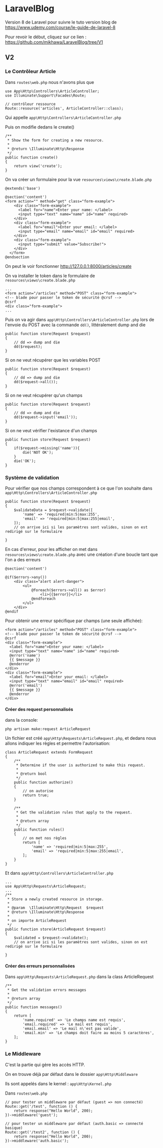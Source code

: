 # LaravelBlog

Version 8 de Laravel pour suivre le tuto version blog de https://www.udemy.com/course/le-guide-de-laravel-8

Pour revoir le début, cliquez sur ce lien : https://github.com/mikhawa/LaravelBlog/tree/V1

## V2

### Le Contrôleur Article

Dans `routes\web.php` nous n'avons plus que

    use App\Http\Controllers\ArticleController;
    use Illuminate\Support\Facades\Route;

    // contrôleur ressource
    Route::resource('articles', ArticleController::class);

Qui appelle `app\Http\Controllers\ArticleController.php`

Puis on modifie dedans le create()

    /**
     * Show the form for creating a new resource.
     *
     * @return \Illuminate\Http\Response
     */
    public function create()
    {
        return view('create');
    }

On va créer un formulaire pour la vue `resources\views\create.blade.php`

    @extends('base')

    @section('content')
    <form action="" method="get" class="form-example">
        <div class="form-example">
          <label for="name">Enter your name: </label>
          <input type="text" name="name" id="name" required>
        </div>
        <div class="form-example">
          <label for="email">Enter your email: </label>
          <input type="email" name="email" id="email" required>
        </div>
        <div class="form-example">
          <input type="submit" value="Subscribe!">
        </div>
      </form>
    @endsection

On peut le voir fonctionner http://127.0.0.1:8000/articles/create

On va installer le token dans le formulaire de `resources\views\create.blade.php`

    ...
    <form action="/articles" method="POST" class="form-example">
    <!-- blade pour passer le token de sécurité @crsf -->
    @csrf
    <div class="form-example">
    ...

Puis on va agir dans `app\Http\Controllers\ArticleController.php` lors de l'envoie du POST avec la commande `dd()`, littéralement dump and die

    public function store(Request $request)
    {
        // dd => dump and die
        dd($request);
    }

Si on ne veut récupérer que les variables POST

    public function store(Request $request)
    {
        // dd => dump and die
        dd($request->all());
    }

Si on ne veut récupérer qu'un champs

    public function store(Request $request)
    {
        // dd => dump and die
        dd($request->input('email'));
    }

Si on ne veut vérifier l'existance d'un champs

    public function store(Request $request)
    {
        if($request->missing('name')){
            die('NOT OK');
        }
        die('OK');
    }

### Système de validation

Pour vérifier que nos champs correspondent à ce que l'on souhaite dans `app\Http\Controllers\ArticleController.php`

    public function store(Request $request)
    {
        $validateData = $request->validate([
            'name' => 'required|min:5|max:255',
            'email' => 'required|min:5|max:255|email',
        ]);
        // on arrive ici si les paramètres sont valides, sinon on est redirigé sur le formulaire

    }

En cas d'erreur, pour les afficher on met dans `resources\views\create.blade.php` avec une création d'une boucle tant que l'on a des erreurs

    @section('content')

    @if($errors->any())
        <div class="alert alert-danger">
            <ul>
                @foreach($errors->all() as $error)
                    <li>{{$error}}</li>
                @endforeach
            </ul>
        </div>
    @endif

Pour obtenir une erreur spécifique par champs (une seule affichée):

    <form action="/articles" method="POST" class="form-example">
    <!-- blade pour passer le token de sécurité @crsf -->
    @csrf
    <div class="form-example">
      <label for="name">Enter your name: </label>
      <input type="text" name="name" id="name" required>
      @error('name')
      {{ $message }}
      @enderror
    </div>
    <div class="form-example">
      <label for="email">Enter your email: </label>
      <input type="text" name="email" id="email" required>
      @error('email')
      {{ $message }}
      @enderror
    </div>

#### Créer des request personnalisés

dans la console:

    php artisan make:request ArticleRequest

Un fichier est créé `app\Http\Requests\ArticleRequest.php`, et dedans nous allons indiquer les règles et permettre l'autorisation:

    class ArticleRequest extends FormRequest
    {
        /**
         * Determine if the user is authorized to make this request.
         *
         * @return bool
         */
        public function authorize()
        {
            // on autorise
            return true;
        }

        /**
         * Get the validation rules that apply to the request.
         *
         * @return array
         */
        public function rules()
        {
            // on met nos règles
            return [
                'name' => 'required|min:5|max:255',
                'email' => 'required|min:5|max:255|email',
            ];
        }
    }

Et dans `app\Http\Controllers\ArticleController.php`

    ...
    use App\Http\Requests\ArticleRequest;
    ...
    /**
     * Store a newly created resource in storage.
     *
     * @param  \Illuminate\Http\Request  $request
     * @return \Illuminate\Http\Response
     *
     * on importe ArticleRequest
     */
    public function store(ArticleRequest $request)
    {
        $validated = $request->validate();
        // on arrive ici si les paramètres sont valides, sinon on est redirigé sur le formulaire

    }

#### Créer des erreurs personnalisées

Dans `app\Http\Requests\ArticleRequest.php` dans la class ArticleRequest

    /**
     * Get the validation errors messages
     *
     * @return array
     */
    public function messages()
    {
        return [
            'name.required' => 'Le champs name est requis',
            'email.required' => 'Le mail est requis',
            'email.email' => 'Le mail n\'est pas valide',
            'email.min' => 'Le champs doit faire au moins 5 caractères',
        ];
    }

### Le Middleware

C'est la partie qui gère les accès HTTP.

On en trouve déjà par défaut dans le dossier `app\Http\Middleware`

Ils sont appelés dans le kernel : `app\Http\Kernel.php`

Dans `routes\web.php`

    // pour tester un middleware par défaut (guest => non connecté)
    Route::get('/test', function () {
        return response("Hello World", 200);
    })->middleware('guest');

    // pour tester un middleware par défaut (auth.basic => connecté basique)
    Route::get('/test2', function () {
        return response("Hello World", 200);
    })->middleware('auth.basic');
